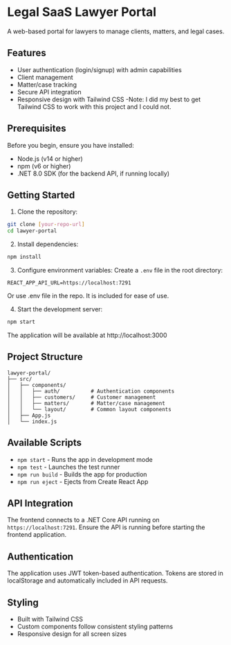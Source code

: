 # Legal SaaS Lawyer Portal

A web-based portal for lawyers to manage clients, matters, and legal cases.

## Features

- User authentication (login/signup) with admin capabilities
- Client management
- Matter/case tracking
- Secure API integration
- Responsive design with Tailwind CSS
  -Note: I did my best to get Tailwind CSS to work with this project and I could not. 

## Prerequisites

Before you begin, ensure you have installed:
- Node.js (v14 or higher)
- npm (v6 or higher)
- .NET 8.0 SDK (for the backend API, if running locally)

## Getting Started

1. Clone the repository:
```bash
git clone [your-repo-url]
cd lawyer-portal
```

2. Install dependencies:
```bash
npm install
```

3. Configure environment variables:
Create a `.env` file in the root directory:
```env
REACT_APP_API_URL=https://localhost:7291
```
Or use .env file in the repo. It is included for ease of use.

4. Start the development server:
```bash
npm start
```

The application will be available at http://localhost:3000

## Project Structure

```
lawyer-portal/
├── src/
│   ├── components/
│   │   ├── auth/          # Authentication components
│   │   ├── customers/     # Customer management
│   │   ├── matters/       # Matter/case management
│   │   └── layout/        # Common layout components
│   ├── App.js
│   └── index.js
```

## Available Scripts

- `npm start` - Runs the app in development mode
- `npm test` - Launches the test runner
- `npm run build` - Builds the app for production
- `npm run eject` - Ejects from Create React App

## API Integration

The frontend connects to a .NET Core API running on `https://localhost:7291`. Ensure the API is running before starting the frontend application.

## Authentication

The application uses JWT token-based authentication. Tokens are stored in localStorage and automatically included in API requests.

## Styling

- Built with Tailwind CSS
- Custom components follow consistent styling patterns
- Responsive design for all screen sizes
